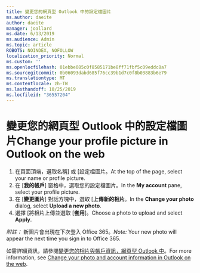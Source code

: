 ```yaml
---
title: 變更您的網頁型 Outlook 中的設定檔圖片
ms.author: daeite
author: daeite
manager: joallard
ms.date: 6/13/2019
ms.audience: Admin
ms.topic: article
ROBOTS: NOINDEX, NOFOLLOW
localization_priority: Normal
ms.custom: ''
ms.openlocfilehash: 01ebbe085c0f8585171be8ff71fbf5c09eddc8a7
ms.sourcegitcommit: 0b06093dabd685f76cc39b1d7c0f8b03883b6e79
ms.translationtype: MT
ms.contentlocale: zh-TW
ms.lasthandoff: 10/25/2019
ms.locfileid: "36557204"
---
```

# <a name="change-your-profile-picture-in-outlook-on-the-web"></a><span data-ttu-id="14d25-102">變更您的網頁型 Outlook 中的設定檔圖片</span><span class="sxs-lookup"><span data-stu-id="14d25-102">Change your profile picture in Outlook on the web</span></span>

1. <span data-ttu-id="14d25-103">在頁面頂端，選取名稱] 或 [設定檔圖片。</span><span class="sxs-lookup"><span data-stu-id="14d25-103">At the top of the page, select your name or profile picture.</span></span>
1. <span data-ttu-id="14d25-104">在 [**我的帳戶**] 窗格中，選取您的設定檔圖片。</span><span class="sxs-lookup"><span data-stu-id="14d25-104">In the **My account** pane, select your profile picture.</span></span>
1. <span data-ttu-id="14d25-105">在 [**變更圖片**] 對話方塊中，選取 [**上傳新的相片**。</span><span class="sxs-lookup"><span data-stu-id="14d25-105">In the **Change your photo** dialog, select **Upload a new photo**.</span></span>
1. <span data-ttu-id="14d25-106">選擇 [將相片上傳並選取 [**套用**]。</span><span class="sxs-lookup"><span data-stu-id="14d25-106">Choose a photo to upload and select **Apply**.</span></span>

<span data-ttu-id="14d25-107">*附註：* 新圖片會出現在下次登入 Office 365。</span><span class="sxs-lookup"><span data-stu-id="14d25-107">*Note:* Your new photo will appear the next time you sign in to Office 365.</span></span>

<span data-ttu-id="14d25-108">如需詳細資訊，請參閱[變更您的相片與帳戶資訊，網頁型 Outlook 中](https://support.office.com/article/b2dbb289-851d-4bed-93c3-3e136f5659ec)。</span><span class="sxs-lookup"><span data-stu-id="14d25-108">For more information, see [Change your photo and account information in Outlook on the web](https://support.office.com/article/b2dbb289-851d-4bed-93c3-3e136f5659ec).</span></span>